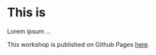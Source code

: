 # This is 

Lorem ipsum ...

This workshop is published on Github Pages [here](https://harald-u.github.io/istio-handson/).